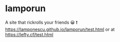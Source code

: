 # lamporun
A site that rickrolls your friends 😀
❗ https://lamponescu.github.io/lamporun/test.html
or at https://lefty.cf/test.html
